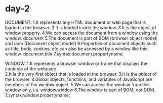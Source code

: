 # day-2
DOCUMENT:
1.It represents any HTML document or web page that is loaded in the browser.
2.It is loaded inside the window.
3.It is the object of window property.
4.We can access the document from a window using the window. document
5.The document is part of BOM (browser object model) and dom (Document object model)
6.Properties of document objects such as title, body, cookies, etc can also be accessed by a window like this window. document.title
7.syntax:document.propertyname;

WINDOW:
1.It represents a browser window or frame that displays the contents of the webpage.   
2.It is the very first object that is loaded in the browser.
3.It is the object of the browser.
4.Global objects, functions, and variables of JavaScript are members of the window object.
5.We can access the window from the window only. i.e. window.window
6.The window is part of BOM, not DOM.
7.syntax:window.propertyname;
